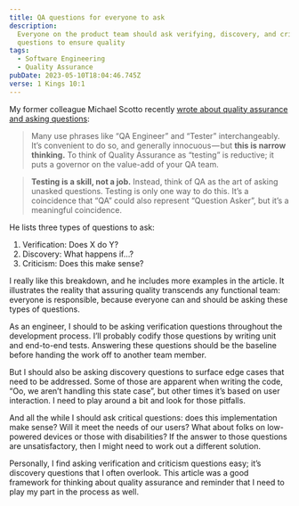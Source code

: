 ```yaml
---
title: QA questions for everyone to ask
description:
  Everyone on the product team should ask verifying, discovery, and critical
  questions to ensure quality
tags:
  - Software Engineering
  - Quality Assurance
pubDate: 2023-05-10T18:04:46.745Z
verse: 1 Kings 10:1
---
```


My former colleague Michael Scotto recently
[wrote about quality assurance and asking questions](https://thequalityindex.com/three-types-of-questions-qa-must-ask-5b907a7102fe):

> Many use phrases like “QA Engineer” and “Tester” interchangeably. It’s
> convenient to do so, and generally innocuous — but **this is narrow
> thinking.** To think of Quality Assurance as “testing” is reductive; it puts a
> governor on the value-add of your QA team.

> **Testing is a skill, not a job.** Instead, think of QA as the art of asking
> unasked questions. Testing is only one way to do this. It’s a coincidence that
> “QA” could also represent “Question Asker”, but it’s a meaningful coincidence.

He lists three types of questions to ask:

1. Verification: Does X do Y?
2. Discovery: What happens if…?
3. Criticism: Does this make sense?

I really like this breakdown, and he includes more examples in the article. It
illustrates the reality that assuring quality transcends any functional team:
everyone is responsible, because everyone can and should be asking these types
of questions.

As an engineer, I should to be asking verification questions throughout the
development process. I’ll probably codify those questions by writing unit and
end-to-end tests. Answering these questions should be the baseline before
handing the work off to another team member.

But I should also be asking discovery questions to surface edge cases that need
to be addressed. Some of those are apparent when writing the code, “Oo, we
aren’t handling this state case”, but other times it’s based on user
interaction. I need to play around a bit and look for those pitfalls.

And all the while I should ask critical questions: does this implementation make
sense? Will it meet the needs of our users? What about folks on low-powered
devices or those with disabilities? If the answer to those questions are
unsatisfactory, then I might need to work out a different solution.

Personally, I find asking verification and criticism questions easy; it’s
discovery questions that I often overlook. This article was a good framework for
thinking about quality assurance and reminder that I need to play my part in the
process as well.
